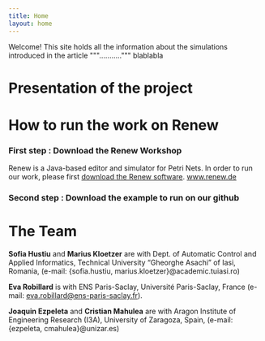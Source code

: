 ```yaml
---
title: Home
layout: home
---
```


Welcome! This site holds all the information about the simulations introduced in the article """...........""" blablabla


# Presentation of the project

# How to run the work on Renew

### First step : Download the Renew Workshop

Renew is a Java-based editor and simulator for Petri Nets. 
In order to run our work, please first [download the Renew software](www.renew.de). www.renew.de

### Second step : Download the example to run on our github



# The Team

**Sofia Hustiu** and **Marius Kloetzer** are with Dept. of Automatic Control and Applied Informatics, Technical University “Gheorghe Asachi” of Iasi, Romania, (e-mail: {sofia.hustiu, marius.kloetzer}@academic.tuiasi.ro)

**Eva Robillard** is with ENS Paris-Saclay, Université Paris-Saclay, France (e-mail: eva.robillard@ens-paris-saclay.fr).

**Joaquin Ezpeleta** and **Cristian Mahulea** are with Aragon Institute of Engineering Research (I3A), University of Zaragoza, Spain, (e-mail: {ezpeleta, cmahulea}@unizar.es)


